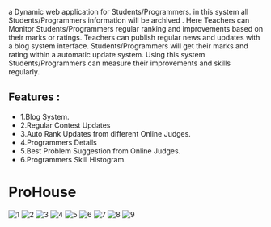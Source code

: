 a Dynamic web application for Students/Programmers.
in this system all  Students/Programmers information will be archived . Here Teachers can Monitor Students/Programmers regular ranking and improvements based on their marks or ratings. Teachers can publish regular news and updates with a blog system interface. Students/Programmers will get their marks and rating within a automatic update system. Using this system Students/Programmers can measure their improvements and skills regularly.

## Features :
* 1.Blog System.
* 2.Regular Contest Updates
* 3.Auto Rank Updates from different Online Judges.
* 4.Programmers Details
* 5.Best Problem Suggestion from Online Judges.
* 6.Programmers Skill Histogram.

# ProHouse
<!--[[Watch the video](https://user-images.githubusercontent.com/16709991/99700395-577e1b80-2abd-11eb-8bce-99055c0bb265.PNG)](https://www.youtube.com/watch?v=WdZ04NCpoz0)-->

![1](https://user-images.githubusercontent.com/16709991/105356131-39e44400-5c1d-11eb-96e3-be0fdb110e09.PNG)
![2](https://user-images.githubusercontent.com/16709991/105356141-3ea8f800-5c1d-11eb-8558-90886951ec6f.PNG)
![3](https://user-images.githubusercontent.com/16709991/105356143-3f418e80-5c1d-11eb-877f-0710f41097ab.PNG)
![4](https://user-images.githubusercontent.com/16709991/105356148-3fda2500-5c1d-11eb-84d1-e95bdce9d5ac.PNG)
![5](https://user-images.githubusercontent.com/16709991/105356149-4072bb80-5c1d-11eb-8eda-a317cce00204.PNG)
![6](https://user-images.githubusercontent.com/16709991/105356152-410b5200-5c1d-11eb-9921-a4de3970ea0a.PNG)
![7](https://user-images.githubusercontent.com/16709991/105356155-41a3e880-5c1d-11eb-86ce-8ebc54badf17.PNG)
![8](https://user-images.githubusercontent.com/16709991/105356160-423c7f00-5c1d-11eb-9be5-3318b40a88c0.PNG)
![9](https://user-images.githubusercontent.com/16709991/105356161-42d51580-5c1d-11eb-8f88-5e773be61561.PNG)


